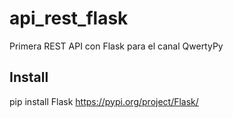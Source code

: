 # api_rest_flask
Primera REST API con Flask para el canal QwertyPy

## Install
pip install Flask
https://pypi.org/project/Flask/

